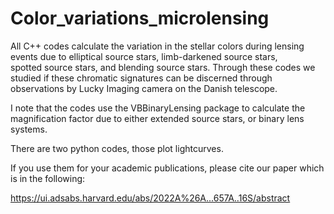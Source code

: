# Color_variations_microlensing

All C++  codes calculate the variation in the stellar colors during lensing events due to elliptical source stars,  limb-darkened source stars,  
spotted source stars, and blending source stars. Through these codes we studied if these chromatic signatures can be discerned through 
observations by Lucky Imaging camera on the Danish telescope.  

I note that the codes use the VBBinaryLensing package to calculate the magnification factor due to either extended source stars, or binary lens systems. 

There are two python codes, those plot lightcurves.  

If you use them for your academic publications, please cite our paper which is in the following:  

https://ui.adsabs.harvard.edu/abs/2022A%26A...657A..16S/abstract
